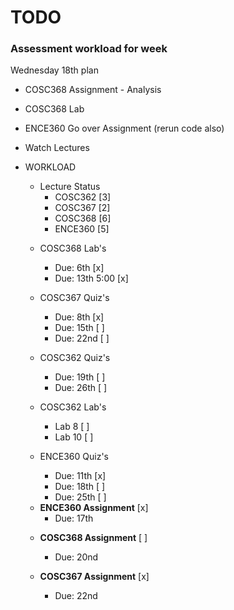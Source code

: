 # TODO

### Assessment workload for week

Wednesday 18th plan

- COSC368 Assignment - Analysis
- COSC368 Lab
- ENCE360 Go over Assignment (rerun code also)
- Watch Lectures

- WORKLOAD

  - Lecture Status
    * COSC362          [3]
    * COSC367          [2]
    * COSC368          [6]
    * ENCE360          [5]

  * COSC368 Lab's
    * Due: 6th         [x]
    * Due: 13th 5:00   [x]

  * COSC367 Quiz's
    * Due: 8th         [x]
    * Due: 15th        [ ]
    * Due: 22nd        [ ]

  * COSC362 Quiz's
    * Due: 19th        [ ]
    * Due: 26th        [ ]

  * COSC362 Lab's
    * Lab 8            [ ]
    * Lab 10           [ ]

  * ENCE360 Quiz's
    * Due: 11th        [x]
    * Due: 18th        [ ]
    * Due: 25th        [ ]

  - **ENCE360 Assignment** [x]
    * Due: 17th

  * **COSC368 Assignment** [ ]
    * Due: 20nd

  * **COSC367 Assignment** [x]
    * Due: 22nd
